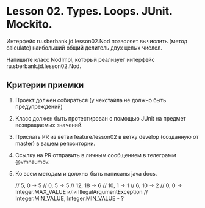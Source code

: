 # Lesson 02. Types. Loops. JUnit. Mockito.

Интерфейс ru.sberbank.jd.lesson02.Nod позволяет вычислить (метод сalculate) наибольший общий делитель двух целых числел.

Напишите класс NodImpl, который реализует интерфейс ru.sberbank.jd.lesson02.Nod.

## Критерии приемки

1. Проект должен собираться (у чекстайла не должно быть предупреждений)
1. Класс должен быть протестирован с помощью JUnit на предмет возвращаемых значений.
1. Прислать PR из ветви feature/lesson02 в ветку develop (созданную от master) в вашем репозитории.
1. Cсылку на PR отправить в личным сообщением в телеграмм @vmnaumov.
1. Ко всем методам и должны быть написаны java docs.


    //    5, 0 -> 5
    //    0, 5 -> 5
    //    12, 18 -> 6
    //    10, 1 -> 1
    //    6, 10 -> 2
    //    0, 0 -> Integer.MAX_VALUE или IllegalArgumentException
    //    Integer.MIN_VALUE, Integer.MIN_VALUE - ?

